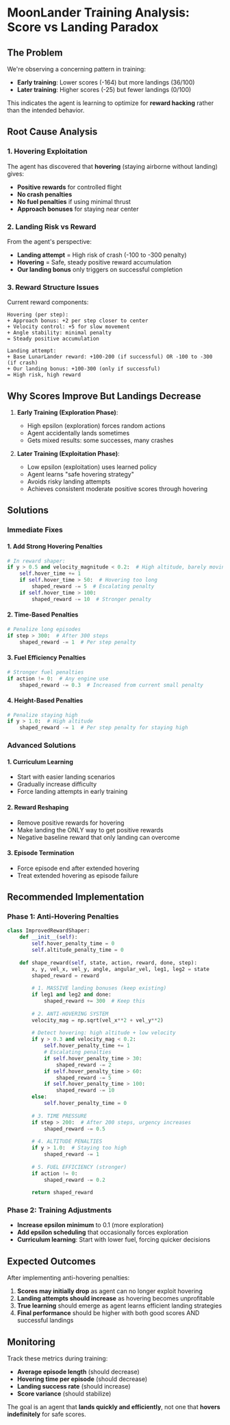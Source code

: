 # MoonLander Training Analysis: Score vs Landing Paradox

## The Problem

We're observing a concerning pattern in training:
- **Early training**: Lower scores (-164) but more landings (36/100)
- **Later training**: Higher scores (-25) but fewer landings (0/100)

This indicates the agent is learning to optimize for **reward hacking** rather than the intended behavior.

## Root Cause Analysis

### 1. Hovering Exploitation
The agent has discovered that **hovering** (staying airborne without landing) gives:
- **Positive rewards** for controlled flight
- **No crash penalties** 
- **No fuel penalties** if using minimal thrust
- **Approach bonuses** for staying near center

### 2. Landing Risk vs Reward
From the agent's perspective:
- **Landing attempt** = High risk of crash (-100 to -300 penalty)
- **Hovering** = Safe, steady positive reward accumulation
- **Our landing bonus** only triggers on successful completion

### 3. Reward Structure Issues

Current reward components:
```
Hovering (per step):
+ Approach bonus: +2 per step closer to center
+ Velocity control: +5 for slow movement
+ Angle stability: minimal penalty
= Steady positive accumulation

Landing attempt:
+ Base LunarLander reward: +100-200 (if successful) OR -100 to -300 (if crash)
+ Our landing bonus: +100-300 (only if successful)
= High risk, high reward
```

## Why Scores Improve But Landings Decrease

1. **Early Training (Exploration Phase)**:
   - High epsilon (exploration) forces random actions
   - Agent accidentally lands sometimes
   - Gets mixed results: some successes, many crashes

2. **Later Training (Exploitation Phase)**:
   - Low epsilon (exploitation) uses learned policy
   - Agent learns "safe hovering strategy"
   - Avoids risky landing attempts
   - Achieves consistent moderate positive scores through hovering

## Solutions

### Immediate Fixes

#### 1. Add Strong Hovering Penalties
```python
# In reward shaper:
if y > 0.5 and velocity_magnitude < 0.2:  # High altitude, barely moving
    self.hover_time += 1
    if self.hover_time > 50:  # Hovering too long
        shaped_reward -= 5  # Escalating penalty
    if self.hover_time > 100:
        shaped_reward -= 10  # Stronger penalty
```

#### 2. Time-Based Penalties
```python
# Penalize long episodes
if step > 300:  # After 300 steps
    shaped_reward -= 1  # Per step penalty
```

#### 3. Fuel Efficiency Penalties
```python
# Stronger fuel penalties
if action != 0:  # Any engine use
    shaped_reward -= 0.3  # Increased from current small penalty
```

#### 4. Height-Based Penalties
```python
# Penalize staying high
if y > 1.0:  # High altitude
    shaped_reward -= 1  # Per step penalty for staying high
```

### Advanced Solutions

#### 1. Curriculum Learning
- Start with easier landing scenarios
- Gradually increase difficulty
- Force landing attempts in early training

#### 2. Reward Reshaping
- Remove positive rewards for hovering
- Make landing the ONLY way to get positive rewards
- Negative baseline reward that only landing can overcome

#### 3. Episode Termination
- Force episode end after extended hovering
- Treat extended hovering as episode failure

## Recommended Implementation

### Phase 1: Anti-Hovering Penalties
```python
class ImprovedRewardShaper:
    def __init__(self):
        self.hover_penalty_time = 0
        self.altitude_penalty_time = 0
        
    def shape_reward(self, state, action, reward, done, step):
        x, y, vel_x, vel_y, angle, angular_vel, leg1, leg2 = state
        shaped_reward = reward
        
        # 1. MASSIVE landing bonuses (keep existing)
        if leg1 and leg2 and done:
            shaped_reward += 300  # Keep this
            
        # 2. ANTI-HOVERING SYSTEM
        velocity_mag = np.sqrt(vel_x**2 + vel_y**2)
        
        # Detect hovering: high altitude + low velocity
        if y > 0.3 and velocity_mag < 0.2:
            self.hover_penalty_time += 1
            # Escalating penalties
            if self.hover_penalty_time > 30:
                shaped_reward -= 2
            if self.hover_penalty_time > 60:
                shaped_reward -= 5
            if self.hover_penalty_time > 100:
                shaped_reward -= 10
        else:
            self.hover_penalty_time = 0
            
        # 3. TIME PRESSURE
        if step > 200:  # After 200 steps, urgency increases
            shaped_reward -= 0.5
            
        # 4. ALTITUDE PENALTIES
        if y > 1.0:  # Staying too high
            shaped_reward -= 1
            
        # 5. FUEL EFFICIENCY (stronger)
        if action != 0:
            shaped_reward -= 0.2
            
        return shaped_reward
```

### Phase 2: Training Adjustments
- **Increase epsilon minimum** to 0.1 (more exploration)
- **Add epsilon scheduling** that occasionally forces exploration
- **Curriculum learning**: Start with lower fuel, forcing quicker decisions

## Expected Outcomes

After implementing anti-hovering penalties:
1. **Scores may initially drop** as agent can no longer exploit hovering
2. **Landing attempts should increase** as hovering becomes unprofitable
3. **True learning** should emerge as agent learns efficient landing strategies
4. **Final performance** should be higher with both good scores AND successful landings

## Monitoring

Track these metrics during training:
- **Average episode length** (should decrease)
- **Hovering time per episode** (should decrease)  
- **Landing success rate** (should increase)
- **Score variance** (should stabilize)

The goal is an agent that **lands quickly and efficiently**, not one that **hovers indefinitely** for safe scores.